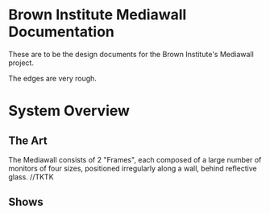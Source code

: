 Brown Institute Mediawall Documentation
========================================
These are to be the design documents for the Brown Institute's Mediawall project.

The edges are very rough.


# System Overview
## The Art
The Mediawall consists of 2 "Frames", each composed of a large number of monitors of four sizes, positioned irregularly along a wall, behind reflective glass. //TKTK

## Shows
